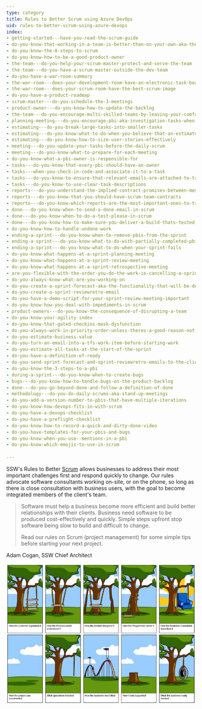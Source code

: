 ```yaml
---
type: category
title: Rules to Better Scrum using Azure DevOps
uid: rules-to-better-scrum-using-azure-devops
index:
- getting-started---have-you-read-the-scrum-guide
- do-you-know-that-working-in-a-team-is-better-than-on-your-own-aka-the-ben-darwin-rule
- do-you-know-the-8-steps-to-scrum
- do-you-know-how-to-be-a-good-product-owner
- the-team---do-you-help-your-scrum-master-protect-and-serve-the-team
- the-team---do-you-have-a-scrum-master-outside-the-dev-team
- do-you-have-a-war-room-summary
- the-war-room---does-your-development-room-have-an-electronic-task-board-physical-is-ok-too-for-small-co-located-teams
- the-war-room---does-your-scrum-room-have-the-best-scrum-image
- do-you-have-a-product-roadmap
- scrum-master---do-you-schedule-the-3-meetings
- product-owner---do-you-know-how-to-update-the-backlog
- the-team---do-you-encourage-multi-skilled-teams-by-leaving-your-comfort-zone
- planning-meeting---do-you-encourage-pbi-aka-investigation-tasks-when-a-pbi-is-inestimable
- estimating---do-you-break-large-tasks-into-smaller-tasks
- estimating---do-you-know-what-to-do-when-you-believe-that-an-estimate-for-a-task-seems-risky-or-low-and-you-are-tempted-to-add-some-contingency
- estimating---do-you-know-how-to-size-user-stories-effectively
- meeting---do-you-update-your-tasks-before-the-daily-scrum
- meeting---do-you-know-what-to-prepare-for-each-meeting
- do-you-know-what-a-pbi-owner-is-responsible-for
- tasks---do-you-know-that-every-pbi-should-have-an-owner
- tasks---when-you-check-in-code-and-associate-it-to-a-task
- tasks---do-you-know-to-ensure-that-relevant-emails-are-attached-to-tasks
- tasks---do-you-know-to-use-clear-task-descriptions
- reports---do-you-understand-the-implied-contract-promises-between-members-of-the-scrum-team
- reports---do-you-know-that-you-should-have-scrum-team-contracts
- reports---do-you-know-which-reports-are-the-most-important-ones-to-track-your-progress
- done---do-you-know-when-to-send-a-done-email-in-scrum
- done---do-you-know-when-to-do-a-test-please-in-scrum
- done---do-you-know-how-to-make-sure-you-deliver-a-build-thats-tested-every-sprint
- do-you-know-how-to-handle-undone-work
- ending-a-sprint---do-you-know-when-to-remove-pbis-from-the-sprint
- ending-a-sprint---do-you-know-what-to-do-with-partially-completed-pbi
- ending-a-sprint---do-you-know-what-to-do-when-your-sprint-fails
- do-you-know-what-happens-at-a-sprint-planning-meeting
- do-you-know-what-happens-at-a-sprint-review-meeting
- do-you-know-what-happens-at-a-sprint-retrospective-meeting
- are-you-flexible-with-the-order-you-do-the-work-ie-cancelling-a-sprint
- do-you-always-know-what-are-you-working-on
- do-you-create-a-sprint-forecast-aka-the-functionality-that-will-be-developed-during-the-sprint
- do-you-create-a-sprint-reviewretro-email
- do-you-have-a-demo-script-for-your-sprint-review-meeting-important
- do-you-know-how-you-deal-with-impediments-in-scrum
- product-owners---do-you-know-the-consequence-of-disrupting-a-team
- do-you-know-your-agility-index
- do-you-know-that-gated-checkins-mask-dysfunction
- do-you-always-work-in-priority-order-unless-theres-a-good-reason-not-to
- do-you-estimate-business-value
- do-you-turn-an-email-into-a-tfs-work-item-before-starting-work
- do-you-estimate-all-tasks-at-the-start-of-the-sprint
- do-you-have-a-definition-of-ready
- do-you-send-sprint-forecast-and-sprint-reviewretro-emails-to-the-client
- do-you-know-the-3-steps-to-a-pbi
- during-a-sprint---do-you-know-when-to-create-bugs
- bugs---do-you-know-how-to-handle-bugs-on-the-product-backlog
- done---do-you-go-beyond-done-and-follow-a-definition-of-done
- methodology---do-you-do-daily-scrums-aka-stand-up-meetings
- do-you-add-a-version-number-to-pbis-that-have-multiple-iterations
- do-you-know-how-devops-fits-in-with-scrum
- do-you-have-a-devops-checklist
- do-you-have-a-preflight-checklist
- do-you-know-how-to-record-a-quick-and-dirty-done-video
- do-you-have-templates-for-your-pbis-and-bugs
- do-you-know-when-you-use--mentions-in-a-pbi
- do-you-know-which-emojis-to-use-in-scrum

---
```

SSW's Rules to Better [Scrum](http://www.ssw.com.au/ssw/Consulting/Scrum.aspx) allows businesses to address their most important challenges first and respond quickly to change. Our rules advocate software consultants working on-site, or on the phone, so long as there is close consultation with business users, with the goal to become integrated members of the client's team.



> Software must help a business become more efficient and build better relationships with their clients. Business need software to be produced cost-effectively and quickly. Simple steps upfront stop software being slow to build and difficult to change.
> 
> Read our rules on Scrum (project management) for some simple tips before starting your next project.


Adam Cogan, SSW Chief Architect
 
![ Classic stories of Project Management  ](ProjectManagementSummary_Small.jpg)

